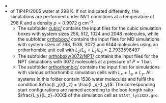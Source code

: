 
- 
- of TIP4P/2005 water at 298 K. If not indicated differently, the simulations are performed under NVT conditions at a temperature of 298 K and a density $\rho=0.9972$ $\mbox{g}$ $\mbox{cm}^{-3}$. 
    - The subfolder [cubic/](simulations/cubic/) contains the input files for the cubic simulation boxes with system sizes 256, 512, 1024 and 2048 molecules, while the subfolder [orthoboxy/](simulations/orthoboxy/) contains the input files for MD simulations with system sizes of 768, 1536, 3072 and 6144 molecules using an orthorhombic unit cell with $L_z/L_x=L_z/L_y\approx 2.7933596497$
  - The subfolder [orthoboxy/3072/NPT/](simulations/orthoboxy/3072/NPT/) contains the input files for the NPT simulations with 3072 molecules at a pressure of $P=1$ bar.
  - The subfolder [orthorhombic/](simulations/orthorhombic/) contains the input files for simulations with various orthorhombic simulation cells with $L_x\neq L_y \neq L_z$. All systems in this folder contain 1536 water molecules and fulfil the condition $\frac{L_y}{L_z} = \frac{L_x}{L_y}$. The corresponding start configurations are named according to the box-length ratio $\frac{L_y}{L_z}=XXX$ of the simulation cell as `START_lylzXXX.gro`.